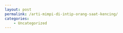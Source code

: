 ```yaml
---
layout: post
permalink: /arti-mimpi-di-intip-orang-saat-kencing/
categories:
    - Uncategorized
---
```


